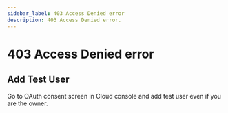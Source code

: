 ```yaml
---
sidebar_label: 403 Access Denied error
description: 403 Access Denied error.
---
```


# 403 Access Denied error

## Add Test User

Go to OAuth consent screen in Cloud console and add test user even if you are the owner.
